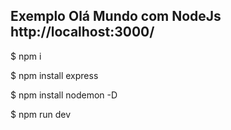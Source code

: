 ## Exemplo Olá Mundo com NodeJs http://localhost:3000/

$ npm i

$ npm install express

$ npm install nodemon -D

$ npm run dev




